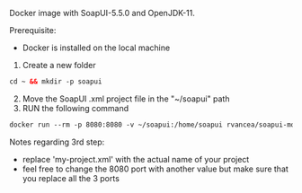 Docker image with SoapUI-5.5.0 and OpenJDK-11.

Prerequisite: 
- Docker is installed on the local machine

1. Create a new folder
```html
cd ~ && mkdir -p soapui
```
2. Move the SoapUI .xml project file in the "~/soapui" path
3. RUN the following command
```html
docker run --rm -p 8080:8080 -v ~/soapui:/home/soapui rvancea/soapui-mockservicerunner:latest -a "/" -p "8080" /home/soapui/my-project.xml
```
Notes regarding 3rd step:
- replace 'my-project.xml' with the actual name of your project
- feel free to change the 8080 port with another value but make sure that you replace all the 3 ports
